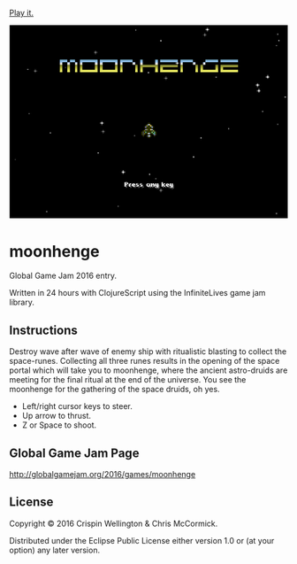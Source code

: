 [Play it.](https://retrogradeorbit.github.io/moonhenge/)

![Title screen](./screenshot.png)

# moonhenge

Global Game Jam 2016 entry.

Written in 24 hours with ClojureScript using the InfiniteLives game jam library.

## Instructions

Destroy wave after wave of enemy ship with ritualistic blasting to
collect the space-runes. Collecting all three runes results in the
opening of the space portal which will take you to moonhenge, where
the ancient astro-druids are meeting for the final ritual at the end
of the universe. You see the moonhenge for the gathering of the space
druids, oh yes.

 - Left/right cursor keys to steer.
 - Up arrow to thrust.
 - Z or Space to shoot.

## Global Game Jam Page

http://globalgamejam.org/2016/games/moonhenge

## License

Copyright © 2016 Crispin Wellington & Chris McCormick.

Distributed under the Eclipse Public License either version 1.0 or (at your option) any later version.
